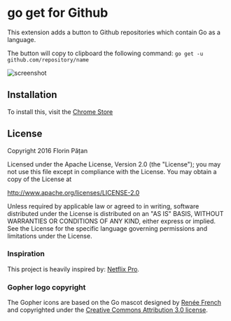 # go get for Github

This extension adds a button to Github repositories which
contain Go as a language.

The button will copy to clipboard the following command:
`go get -u github.com/repository/name`

![screenshot](https://raw.githubusercontent.com/dlsniper/ggg/master/screenshot.png)

## Installation

To install this, visit the [Chrome Store](https://chrome.google.com/webstore/detail/go-get-for-github/ahkfiobnoafagbaaghmbbopfdpdbaidi)

## License

Copyright 2016 Florin Pățan

Licensed under the Apache License, Version 2.0 (the "License");
you may not use this file except in compliance with the License.
You may obtain a copy of the License at

   http://www.apache.org/licenses/LICENSE-2.0

Unless required by applicable law or agreed to in writing, software
distributed under the License is distributed on an "AS IS" BASIS,
WITHOUT WARRANTIES OR CONDITIONS OF ANY KIND, either express or implied.
See the License for the specific language governing permissions and
limitations under the License.

### Inspiration

This project is heavily inspired by: [Netflix Pro](https://github.com/JohnCoates/NetflixPro).

### Gopher logo copyright

The Gopher icons are based on the Go mascot designed by [Renée French](http://reneefrench.blogspot.com/) and copyrighted under the [Creative Commons Attribution 3.0 license](http://creativecommons.org/licenses/by/3.0/us/).